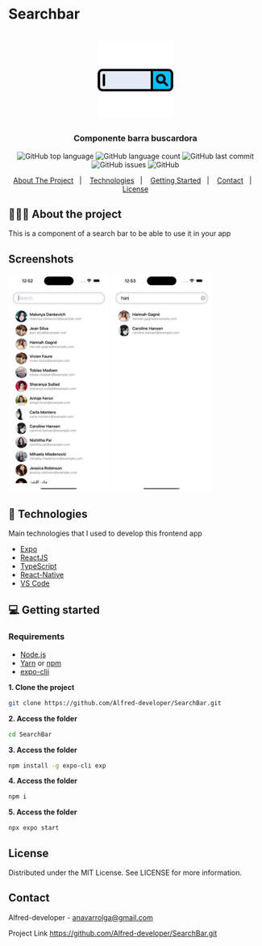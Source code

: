 # Searchbar
<h1 align="center">
	<img alt="Logo" src="assets/search-engine.png" height="150px" width="150px" />
</h1>
<h3 align="center">
  Componente barra buscardora
</h3>

<p align="center">
  <img alt="GitHub top language" src="https://img.shields.io/badge/Expo-51.0.14-blue">

  <img alt="GitHub language count" src="https://img.shields.io/badge/React%20Native-0.73.6-blue">

  <img alt="GitHub last commit" src="https://img.shields.io/badge/Last%20Commite-21/01/25-orange">

  <img alt="GitHub issues" src="https://img.shields.io/badge/Issues-0-yellow">

  <img alt="GitHub" src="https://img.shields.io/badge/License-MIT-green">
</p>

<p align="center">
  <a href="#-about-the-project">About The Project</a>&nbsp;&nbsp;&nbsp;|&nbsp;&nbsp;&nbsp;
  <a href="#-technologies">Technologies</a>&nbsp;&nbsp;&nbsp;|&nbsp;&nbsp;&nbsp;
  <a href="#-getting-started">Getting Started</a>&nbsp;&nbsp;&nbsp;|&nbsp;&nbsp;&nbsp;
  <a href="#contact">Contact</a>&nbsp;&nbsp;&nbsp;|&nbsp;&nbsp;&nbsp;
  <a href="#-license">License</a>
</p>

## 👨🏻‍💻 About the project

<p>
This is a component of a search bar to be able to use it in your app
</p>

## Screenshots
<div>
	<img src="assets/screenShot/screen-1.png" height="430px" width="200px" />
	<img src="assets/screenShot/screen-2.png" height="430px" width="200px" />
</div>

## 🚀 Technologies

Main technologies that I used to develop this frontend app

- [Expo](https://docs.expo.io)
- [ReactJS](https://nodejs.org/en)
- [TypeScript](https://www.typescriptlang.org)
- [React-Native](https://reactnative.dev/docs/getting-started)
- [VS Code](https://code.visualstudio.com)

## 💻 Getting started

### Requirements

- [Node.js](https://nodejs.org/en/)
- [Yarn](https://classic.yarnpkg.com/) or [npm](https://www.npmjs.com/)
- [expo-clii](https://docs.expo.dev/)

**1. Clone the project**
```bash
git clone https://github.com/Alfred-developer/SearchBar.git
```
**2. Access the folder**
```bash
cd SearchBar
```
**3. Access the folder**
```bash
npm install -g expo-cli exp
```
**4. Access the folder**
```bash
npm i
```
**5. Access the folder**
```bash
npx expo start
```

<!-- LICENSE -->
## License

Distributed under the MIT License. See LICENSE for more information.

## Contact

Alfred-developer - anavarrolga@gmail.com


Project Link https://github.com/Alfred-developer/SearchBar.git

